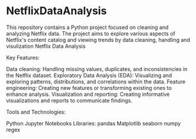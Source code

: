 # NetflixDataAnalysis
This repository contains a Python project focused on cleaning and analyzing Netflix data. The project aims to explore various aspects of Netflix's content catalog and viewing trends by data cleaning, handling and visulization
Netflix Data Analysis

Key Features:

Data cleaning: Handling missing values, duplicates, and inconsistencies in the Netflix dataset.
Exploratory Data Analysis (EDA): Visualizing and exploring patterns, distributions, and correlations within the data.
Feature engineering: Creating new features or transforming existing ones to enhance analysis.
Visualization and reporting: Creating informative visualizations and reports to communicate findings.

Tools and Technologies:

Python
Jupyter Notebooks
Libraries:
  pandas
  Matplotlib
  seaborn
  numpy
  regex
